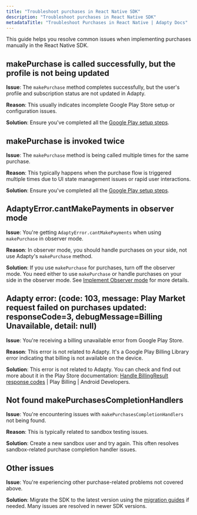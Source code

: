 ```yaml
---
title: "Troubleshoot purchases in React Native SDK"
description: "Troubleshoot purchases in React Native SDK"
metadataTitle: "Troubleshoot Purchases in React Native | Adapty Docs"
---
```


This guide helps you resolve common issues when implementing purchases manually in the React Native SDK.

## makePurchase is called successfully, but the profile is not being updated

**Issue**: The `makePurchase` method completes successfully, but the user's profile and subscription status are not updated in Adapty.

**Reason**: This usually indicates incomplete Google Play Store setup or configuration issues.

**Solution**: Ensure you've completed all the [Google Play setup steps](https://adapty.io/docs/initial-android).

## makePurchase is invoked twice

**Issue**: The `makePurchase` method is being called multiple times for the same purchase.

**Reason**: This typically happens when the purchase flow is triggered multiple times due to UI state management issues or rapid user interactions.

**Solution**: Ensure you've completed all the [Google Play setup steps](https://adapty.io/docs/initial-android).

## AdaptyError.cantMakePayments in observer mode

**Issue**: You're getting `AdaptyError.cantMakePayments` when using `makePurchase` in observer mode.

**Reason**: In observer mode, you should handle purchases on your side, not use Adapty's `makePurchase` method.

**Solution**: If you use `makePurchase` for purchases, turn off the observer mode. You need either to use `makePurchase` or handle purchases on your side in the observer mode. See [Implement Observer mode](implement-observer-mode-react-native) for more details.

## Adapty error: (code: 103, message: Play Market request failed on purchases updated: responseCode=3, debugMessage=Billing Unavailable, detail: null)

**Issue**: You're receiving a billing unavailable error from Google Play Store.

**Reason**: This error is not related to Adapty. It's a Google Play Billing Library error indicating that billing is not available on the device.

**Solution**: This error is not related to Adapty. You can check and find out more about it in the Play Store documentation: [Handle BillingResult response codes](https://developer.android.com/google/play/billing/errors#billing_unavailable_error_code_3) | Play Billing | Android Developers.

## Not found makePurchasesCompletionHandlers

**Issue**: You're encountering issues with `makePurchasesCompletionHandlers` not being found.

**Reason**: This is typically related to sandbox testing issues.

**Solution**: Create a new sandbox user and try again. This often resolves sandbox-related purchase completion handler issues.

## Other issues

**Issue**: You're experiencing other purchase-related problems not covered above.

**Solution**: Migrate the SDK to the latest version using the [migration guides](react-native-sdk-migration-guides) if needed. Many issues are resolved in newer SDK versions.
